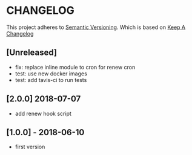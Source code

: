 # CHANGELOG

This project adheres to [Semantic Versioning](http://semver.org/).
Which is based on [Keep A Changelog](http://keepachangelog.com/)

## [Unreleased]
- fix: replace inline module to cron for renew cron
- test: use new docker images
- test: add tavis-ci to run tests

## [2.0.0] 2018-07-07
- add renew hook script

## [1.0.0] - 2018-06-10
- first version
